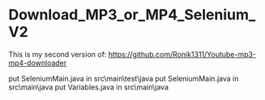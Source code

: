 # Download_MP3_or_MP4_Selenium_V2
This is my second version of: https://github.com/Ronik1311/Youtube-mp3-mp4-downloader

put SeleniumMain.java in src\main\test\java
put SeleniumMain.java in src\main\java
put Variables.java in src\main\java
